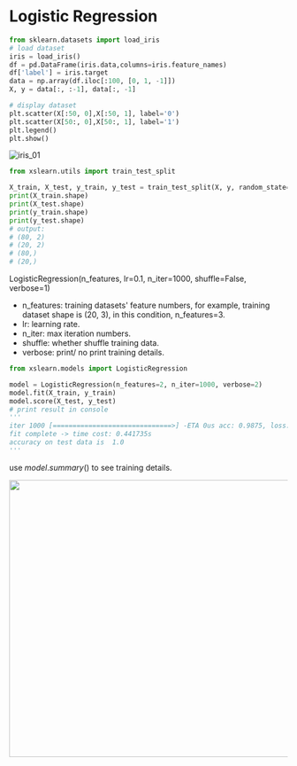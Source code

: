 # Logistic Regression

```python
from sklearn.datasets import load_iris
# load dataset
iris = load_iris()
df = pd.DataFrame(iris.data,columns=iris.feature_names)
df['label'] = iris.target
data = np.array(df.iloc[:100, [0, 1, -1]])
X, y = data[:, :-1], data[:, -1]

# display dataset
plt.scatter(X[:50, 0],X[:50, 1], label='0')
plt.scatter(X[50:, 0],X[50:, 1], label='1')
plt.legend()
plt.show()
```

![iris_01](https://github.com/eLeVeNnN/xslearn/blob/master/examples/iris_01.png)

```python
from xslearn.utils import train_test_split

X_train, X_test, y_train, y_test = train_test_split(X, y, random_state=33)
print(X_train.shape)
print(X_test.shape)
print(y_train.shape)
print(y_test.shape)
# output:
# (80, 2)
# (20, 2)
# (80,)
# (20,)

```



LogisticRegression(n_features, lr=0.1, n_iter=1000, shuffle=False, verbose=1)

- n_features: training datasets' feature numbers, for example, training dataset shape is (20, 3), in this condition,  n_features=3.
- lr: learning rate.
- n_iter: max iteration numbers.
- shuffle: whether shuffle training data.
- verbose: print/ no print training details.

```python
from xslearn.models import LogisticRegression

model = LogisticRegression(n_features=2, n_iter=1000, verbose=2)
model.fit(X_train, y_train)
model.score(X_test, y_test)
# print result in console
'''
iter 1000 [==============================>] -ETA 0us acc: 0.9875, loss: 0.09939489423951078
fit complete -> time cost: 0.441735s
accuracy on test data is  1.0
'''
```

use $model.summary()$ to see training details.

<div align=center>
  <img src="https://github.com/eLeVeNnN/xslearn/blob/master/examples/lr_train.png" width="800px" height="500px">
</div>
